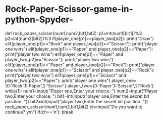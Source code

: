 # Rock-Paper-Scissor-game-in-python-Spyder-

def rock_paper_scissor(num1,num2,bit1,bit2):
    p1=int(num1[bit1])%3
    p2=int(num2[bit2])%3
    if(player_one[p1]==player_two[p2]):
        print("Draw")
    elif(player_one[p1]=="Rock" and player_two[p2]=="Scissor"):
        print("player one wins")
    elif(player_one[p1]=="Paper" and player_two[p2]=="Paper"):
        print("player two wins")
    elif(player_one[p1]=="Paper" and player_two[p2]=="Scissor"):
        print("player two wins")
    elif(player_one[p1]=="Paper" and player_two[p2]=="Rock"):
        print("player one wins")
    elif(player_one[p1]=="Scissor" and player_two[p2]=="Rock"):
        print("player two wins")
    elif(player_one[p1]=="Scissor" and player_two[p2]=="Paper"):
        print("player one wins")
player_one={0:'Rock',1:'Paper',2:'Scissor'}
player_two={0:'Paper',1:'Scissor',2:'Rock'}
while(1):
    num1=input("Player one,Enter your choice: ")
    num2=input("Player two,Enter your choice: ")
    bit1=int(input("player one,Enter the secret bit position: "))
    bit2=int(input("player two,Enter the secret bit position: "))
    rock_paper_scissor(num1,num2,bit1,bit2)
    ch=input("Do you want to continue? y/n")
    if(ch=='n'):
        break
